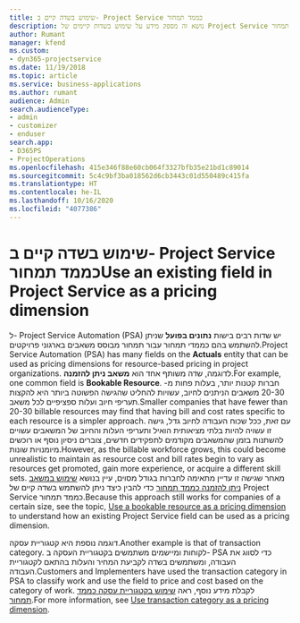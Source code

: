 ```yaml
---
title: שימוש בשדה קיים ב- Project Service כממד תמחור
description: נושא זה מספק מידע על שימוש בשדות קיימים של Project Service כממדי תמחור.
author: Rumant
manager: kfend
ms.custom:
- dyn365-projectservice
ms.date: 11/19/2018
ms.topic: article
ms.service: business-applications
ms.author: rumant
audience: Admin
search.audienceType:
- admin
- customizer
- enduser
search.app:
- D365PS
- ProjectOperations
ms.openlocfilehash: 415e346f88e60cb064f3327bfb35e21bd1c89014
ms.sourcegitcommit: 5c4c9bf3ba018562d6cb3443c01d550489c415fa
ms.translationtype: HT
ms.contentlocale: he-IL
ms.lasthandoff: 10/16/2020
ms.locfileid: "4077386"
---
```

# <a name="use-an-existing-field-in-project-service-as-a-pricing-dimension"></a><span data-ttu-id="02182-103">שימוש בשדה קיים ב- Project Service כממד תמחור</span><span class="sxs-lookup"><span data-stu-id="02182-103">Use an existing field in Project Service as a pricing dimension</span></span>

<span data-ttu-id="02182-104">ל- Project Service Automation ‏(PSA) יש שדות רבים בישות **נתונים בפועל** שניתן להשתמש בהם כממדי תמחור עבור תמחור מבוסס משאבים בארגוני פרויקטים.</span><span class="sxs-lookup"><span data-stu-id="02182-104">Project Service Automation (PSA) has many fields on the **Actuals** entity that can be used as pricing dimensions for resource-based pricing in project organizations.</span></span> <span data-ttu-id="02182-105">לדוגמה, שדה משותף אחד הוא **משאב ניתן להזמנה**.</span><span class="sxs-lookup"><span data-stu-id="02182-105">For example, one common field is **Bookable Resource**.</span></span> <span data-ttu-id="02182-106">חברות קטנות יותר, בעלות פחות מ- 20-30 משאבים הניתנים לחיוב, עשויות להחליט שהגישה הפשוטה ביותר היא להקצות תעריפי חיוב ועלות ספציפיים לכל משאב.</span><span class="sxs-lookup"><span data-stu-id="02182-106">Smaller companies that have fewer than 20-30 billable resources may find that having bill and cost rates specific to each resource is a simpler approach.</span></span> <span data-ttu-id="02182-107">עם זאת, ככל שכוח העבודה לחיוב גדל, גישה זו עשויה להיות בלתי מציאותית הואיל ותעריפי העלות והחיוב של המשאבים עשויים להשתנות בזמן שהמשאבים מקודמים לתפקידים חדשים, צוברים ניסיון נוסף או רוכשים מיומנויות שונות.</span><span class="sxs-lookup"><span data-stu-id="02182-107">However, as the billable workforce grows, this could become unrealistic to maintain as resource cost and bill rates begin to vary as resources get promoted, gain more experience, or acquire a different skill sets.</span></span> <span data-ttu-id="02182-108">מאחר שגישה זו עדיין מתאימה לחברות בגודל מסוים, עיין בנושא [שימוש במשאב ניתן להזמנה כממד תמחור](bookable-resource-pricing-dimension.md) כדי להבין כיצד ניתן להשתמש בשדה קיים של Project Service כממד תמחור.</span><span class="sxs-lookup"><span data-stu-id="02182-108">Because this approach still works for companies of a certain size, see the topic, [Use a bookable resource as a pricing dimension](bookable-resource-pricing-dimension.md) to understand how an existing Project Service field can be used as a pricing dimension.</span></span>

<span data-ttu-id="02182-109">דוגמה נוספת היא קטגוריית עסקה.</span><span class="sxs-lookup"><span data-stu-id="02182-109">Another example is that of transaction category.</span></span> <span data-ttu-id="02182-110">לקוחות ומיישמים משתמשים בקטגוריית העסקה ב- PSA כדי לסווג את העבודה, ומשתמשים בשדה לקביעת המחיר והעלות בהתאם לקטגוריית העבודה.</span><span class="sxs-lookup"><span data-stu-id="02182-110">Customers and Implementers have used the transaction category in PSA to classify work and use the field to price and cost based on the category of work.</span></span> <span data-ttu-id="02182-111">לקבלת מידע נוסף, ראה [שימוש בקטגוריית עסקה כממד תמחור](transaction-category-pricing-dimension.md).</span><span class="sxs-lookup"><span data-stu-id="02182-111">For more information, see [Use transaction category as a pricing dimension](transaction-category-pricing-dimension.md).</span></span>
